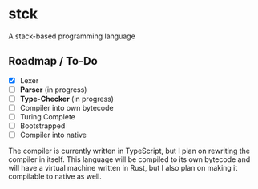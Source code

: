 # stck

A stack-based programming language

## Roadmap / To-Do

- [x] Lexer
- [ ] **Parser** (in progress)
- [ ] **Type-Checker** (in progress)
- [ ] Compiler into own bytecode
- [ ] Turing Complete
- [ ] Bootstrapped
- [ ] Compiler into native

The compiler is currently written in TypeScript, but I plan on rewriting the compiler in itself.
This language will be compiled to its own bytecode and will have a virtual machine written in Rust, but I also plan on making it compilable to native as well.
